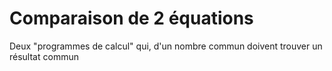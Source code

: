 # Comparaison de 2 équations

Deux "programmes de calcul" qui, d'un nombre commun doivent trouver un résultat commun
